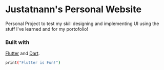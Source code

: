 # Justatnann's Personal Website

Personal Project to test my skill designing and implementing UI using the stuff I've learned and for my portofolio!

### Built with

[Flutter](https://flutter.dev) and [Dart](https://dart.dev).

```bash
print("Flutter is Fun!")
```
